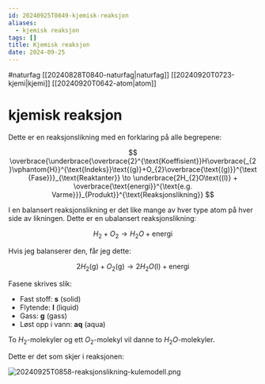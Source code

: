 ```yaml
---
id: 20240925T0849-kjemisk-reaksjon
aliases:
  - kjemisk reaksjon
tags: []
title: Kjemisk reaksjon
date: 2024-09-25
---
```


#naturfag [[20240828T0840-naturfag|naturfag]] [[20240920T0723-kjemi|kjemi]] [[20240920T0642-atom|atom]]

# kjemisk reaksjon

Dette er en reaksjonslikning med en forklaring på alle begrepene:

$$
\overbrace{\underbrace{\overbrace{2}^{\text{Koeffisient}}H\overbrace{_{2}\vphantom{H}}^{\text{Indeks}}\text{(g)}+O_{2}\overbrace{\text{(g)}}^{\text{Fase}}}_{\text{Reaktanter}} \to \underbrace{2H_{2}O\text{(l)} + \overbrace{\text{energi}}^{\text{e.g. Varme}}}_{Produkt}}^{\text{Reaksjonslikning}}
$$

I en balansert reaksjonslikning er det like mange av hver type atom på hver side av likningen. Dette er en ubalansert reaksjonslikning:

$$
H_{2} + O_{2} \to H_{2}O + \text{energi}
$$

Hvis jeg balanserer den, får jeg dette:

$$
2H_{2}\text{(g)} + O_{2}\text{(g)} \to 2H_{2}O\text{(l)} + \text{energi}
$$

Fasene skrives slik:

- Fast stoff: **s** (solid)
- Flytende: **l** (liquid)
- Gass: **g** (gass)
- Løst opp i vann: **aq** (aqua)

To $H_{2}$-molekyler og ett $O_{2}$-molekyl vil danne to $H_{2}O$-molekyler.

Dette er det som skjer i reaksjonen:

![20240925T0858-reaksjonslikning-kulemodell.png](Assets/20240925T0858-reaksjonslikning-kulemodell.png)
